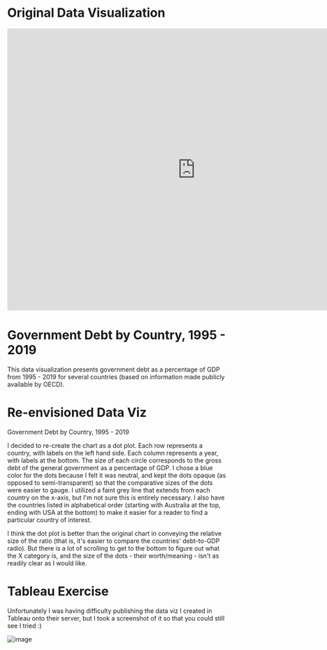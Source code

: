 
# Original Data Visualization

<iframe src="https://data.oecd.org/chart/61MM" width="860" height="645" style="border: 0" mozallowfullscreen="true" webkitallowfullscreen="true" allowfullscreen="true"><a href="https://data.oecd.org/chart/61MM" target="_blank">OECD Chart: General government debt, Total, % of GDP, Annual, 2018</a></iframe>

# Government Debt by Country, 1995 - 2019

<div class="flourish-embed flourish-chart" data-src="visualisation/3181230" data-url="https://flo.uri.sh/visualisation/3181230/embed"><script src="https://public.flourish.studio/resources/embed.js"></script></div>

This data visualization presents government debt as a percentage of GDP from 1995 - 2019 for several countries (based on information made publicly available by OECD).

# Re-envisioned Data Viz

Government Debt by Country, 1995 - 2019

<div class="flourish-embed flourish-scatter" data-src="visualisation/3191202" data-url="https://flo.uri.sh/visualisation/3191202/embed"><script src="https://public.flourish.studio/resources/embed.js"></script></div>

I decided to re-create the chart as a dot plot. Each row represents a country, with labels on the left hand side. Each column represents a year, with labels at the bottom. The size of each circle corresponds to the gross debt of the general government as a percentage of GDP. I chose a blue color for the dots because I felt it was neutral, and kept the dots opaque (as opposed to semi-transparent) so that the comparative sizes of the dots were easier to gauge. I utilized a faint grey line that extends from each country on the x-axis, but I'm not sure this is entirely necessary. I also have the countries listed in alphabetical order (starting with Australia at the top, ending with USA at the bottom) to make it easier for a reader to find a particular country of interest.

I think the dot plot is better than the original chart in conveying the relative size of the ratio (that is, it's easier to compare the countries' debt-to-GDP radio). But there is a lot of scrolling to get to the bottom to figure out what the X category is, and the size of the dots - their worth/meaning - isn't as readily clear as I would like.

# Tableau Exercise

Unfortunately I was having difficulty publishing the data viz I created in Tableau onto their server, but I took a screenshot of it so that you could still see I tried :)

![image](https://user-images.githubusercontent.com/67839182/87618950-0910d880-c6e9-11ea-8b1e-13e4ca34fd90.png)


